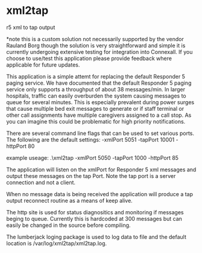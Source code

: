 # xml2tap
r5 xml to tap output

*note this is a custom solution not necessarily supported by the vendor Rauland Borg
though the solution is very straightforward and simple it is currently undergoing extensive testing for integration into 
Connexall.
If you choose to use/test this application please provide feedback where applicable for future updates.

This application is a simple attemt for replacing the default Responder 5 paging service.
We have documented that the default Responder 5 paging service only supports a throughput of
about 38 messages/min.  In larger hospitals, traffic can easily overburden the system causing
messages to queue for several minutes.  This is especially prevalent during power surges that cause multiple bed exit
messages to generate or if staff terminal or other call assignments have multiple caregivers assigned
to a call stop.  As you can imagine this could be problematic for high priority notifications.

There are several command line flags that can be used to set various ports.
The following are the default settings:
-xmlPort 5051
-tapPort 10001
-httpPort 80

example useage: .\xml2tap -xmlPort 5050 -tapPort 1000 -httpPort 85


The application will listen on the xmlPort for Responder 5 xml messages and output these messages on the tap Port.
Note the tap port is a server connection and not a client.

When no message data is being received the application will produce a tap output reconnect routine as a means of keep alive.

The http site is used for status diagnositics and monitoring if messages beging to queue.  Currently this is hardcoded at 300 messages
but can easily be changed in the source before compiling.

The lumberjack loging package is used to log data to file and the default location is /var/log/xml2tap/xml2tap.log.



